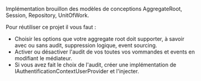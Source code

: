 Implémentation brouillon des modèles de conceptions AggregateRoot, Session, Repository, UnitOfWork.

Pour réutiliser ce projet il vous faut :
- Choisir les options que votre aggregate root doit supporter, à savoir avec ou sans audit, suppression logique, event sourcing.
- Activer ou désactiver l'audit de vos toutes vos vommandes et events en modifiant le médiateur.
- Si vous avez fait le choix de l'audit, créer une implémentation de IAuthentificationContextUserProvider et l'injecter.